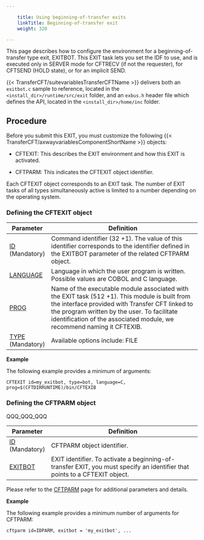```yaml
---

    title: Using beginning-of-transfer exits
    linkTitle: Beginning-of-transfer exit
    weight: 320

---
```

This page describes how to configure the environment for a beginning-of-transfer
type exit, EXITBOT. This EXIT task lets you set the IDF to use, and is executed only in SERVER mode for CFTRECV (if not the requester), for CFTSEND (HOLD state), or for an implicit SEND.

{{< TransferCFT/suitevariablesTransferCFTName  >}} delivers both an `exitbot.c` sample to reference, located in the `<install_dir>/runtime/src/exit` folder, and an `exbus.h` header file which defines the API, located in the `<install_dir>/home/inc` folder.

<span id="Transfer_state"></span><span id="Title"></span><span id="Configuring_the_environment__End_of_transfer_exit"></span>

## Procedure

Before you submit this EXIT, you must customize the following
{{< TransferCFT/axwayvariablesComponentShortName  >}} objects:

- CFTEXIT: This describes the EXIT environment and how this
    EXIT is activated.

<!-- -->

- CFTPARM: This indicates the CFTEXIT object identifier.

Each CFTEXIT object corresponds to an EXIT task. The number of EXIT
tasks of all types simultaneously active is limited to a number depending
on the operating system.

<span id="Defining_the_CFTEXIT_object"></span>

### Defining the CFTEXIT object


| Parameter | Definition |
| --- | --- |
| <a href="../../../c_intro_userinterfaces/command_summary/parameter_intro/id">ID</a> <br/> (Mandatory) | Command identifier (32 +1). The value of this identifier corresponds to the identifier defined in the EXITBOT parameter of the related CFTPARM object. |
| <a href="../../../c_intro_userinterfaces/command_summary/parameter_intro/language">LANGUAGE</a> | Language in which the user program is written. Possible values are COBOL and C language. |
| <a href="../../../c_intro_userinterfaces/command_summary/parameter_intro/prog">PROG</a>  | Name of the executable module associated with the EXIT task (512 +1). This module is built from the interface provided with Transfer CFT linked to the program written by the user. To facilitate identification of the associated module, we recommend naming it CFTEXIB. |
| <a href="../../../c_intro_userinterfaces/command_summary/parameter_intro/type">TYPE</a> <br/> (Mandatory) | Available options include: FILE | ACCESS | EXEC | BOT<br/> Use BOT for a beginning-of-transfer exit. |


<span class="bold_in_para">****Example**** </span>

The following example provides a minimum of arguments:

```
CFTEXIT id=my_exitbot, type=bot, language=C, prog=$(CFTDIRRUNTIME)/bin/CFTEXIB
```
<span id="Defining_the_CFTPARM_object"></span>

### Defining the CFTPARM object

QQQ\_QQQ\_QQQ


| Parameter | Definition |
| --- | --- |
| <a href="../../../c_intro_userinterfaces/command_summary/parameter_intro/id">ID</a><br/> (Mandatory) | CFTPARM object identifier. |
| <a href="">EXITBOT </a> | EXIT identifier. To activate a beginning-of-transfer EXIT, you must specify an identifier that points to a CFTEXIT object. |


Please refer to the [CFTPARM](../../../c_intro_userinterfaces/web_copilot_ui/conf_intro/cftparm) page for additional parameters and details.

<span class="bold_in_para">****Example**** </span>

The following example provides a minimum number of arguments for CFTPARM:

```
cftparm id=IDPARM, exitbot = 'my_exitbot', ...
```
